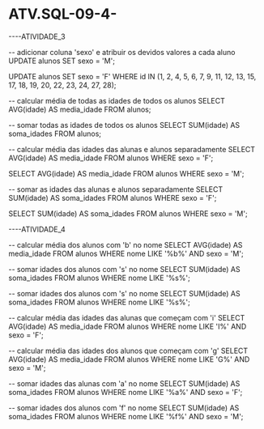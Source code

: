 # ATV.SQL-09-4-
----ATIVIDADE_3

-- adicionar coluna 'sexo' e atribuir os devidos valores a cada aluno
UPDATE alunos
SET sexo = 'M';

UPDATE alunos
SET sexo = 'F'
WHERE id IN (1, 2, 4, 5, 6, 7, 9, 11, 12, 13, 15, 17, 18, 19, 20, 22, 23, 24, 27, 28);

-- calcular média de todas as idades de todos os alunos
SELECT AVG(idade) AS media_idade FROM alunos;

-- somar todas as idades de todos os alunos
SELECT SUM(idade) AS soma_idades FROM alunos;

-- calcular média das idades das alunas e alunos separadamente
SELECT AVG(idade) AS media_idade
FROM alunos
WHERE sexo = 'F';

SELECT AVG(idade) AS media_idade
FROM alunos
WHERE sexo = 'M';

-- somar as idades das alunas e alunos separadamente
SELECT SUM(idade) AS soma_idades
FROM alunos
WHERE sexo = 'F';

SELECT SUM(idade) AS soma_idades
FROM alunos
WHERE sexo = 'M';

----ATIVIDADE_4

-- calcular média dos alunos com 'b' no nome
SELECT AVG(idade) AS media_idade
FROM alunos
WHERE nome LIKE '%b%' AND sexo = 'M';

-- somar idades dos alunos com 's' no nome
SELECT SUM(idade) AS soma_idades
FROM alunos
WHERE nome LIKE '%s%';

-- somar idades dos alunos com 's' no nome
SELECT SUM(idade) AS soma_idades
FROM alunos
WHERE nome LIKE '%s%';

-- calcular média das idades das alunas que começam com 'i'
SELECT AVG(idade) AS media_idade
FROM alunos
WHERE nome LIKE 'I%' AND sexo = 'F';

-- calcular média das idades dos alunos que começam com 'g'
SELECT AVG(idade) AS media_idade
FROM alunos
WHERE nome LIKE 'G%' AND sexo = 'M';

-- somar idades das alunas com 'a' no nome
SELECT SUM(idade) AS soma_idades
FROM alunos
WHERE nome LIKE '%a%' AND sexo = 'F';

-- somar idades dos alunos com 'f' no nome
SELECT SUM(idade) AS soma_idades
FROM alunos
WHERE nome LIKE '%f%' AND sexo = 'M';
